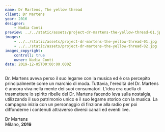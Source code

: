 ```yaml
---
name: Dr Martens, The yellow thread
client: Dr Martens
year: 2016
designer:
    - Nadia Conti
preview: ../../static/assets/project-dr-martens-the-yellow-thread-01.jpg
images:
    - ../../static/assets/project-dr-martens-the-yellow-thread-01.jpg
    - ../../static/assets/project-dr-martens-the-yellow-thread-02.jpg
images_copyright:
    controll: true
    owner: Nadia Conti
date: 2019-12-05T00:00:00.000Z
---
```


Dr. Martens aveva perso il suo legame con la musica ed è ora percepito principalmente come un marchio di moda. Tuttavia, l'eredità del Dr. Martens è ancora viva nella mente dei suoi consumatori.
L’idea era quella di trasmettere lo spirito ribelle del Dr. Martens facendo leva sulla nostalgia, utilizzando il suo patrimonio unico e il suo legame storico con la musica. La campagna inizia con un personaggio di finzione alla radio per poi diffonderne i contenuti attraverso diversi canali ed eventi live.

Dr Martens  
Milano, **2016**<br><br>
